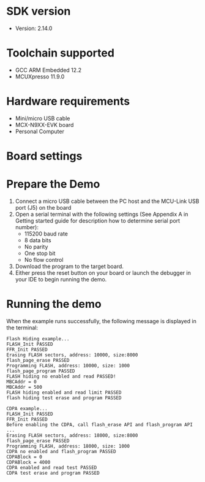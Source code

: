 
SDK version
===========
- Version: 2.14.0

Toolchain supported
===================
- GCC ARM Embedded  12.2
- MCUXpresso  11.9.0

Hardware requirements
=====================
- Mini/micro USB cable
- MCX-N9XX-EVK board
- Personal Computer

Board settings
==============

Prepare the Demo
================
1.  Connect a micro USB cable between the PC host and the MCU-Link USB port (J5) on the board
2.  Open a serial terminal with the following settings (See Appendix A in Getting started guide for description how to determine serial port number):
    - 115200 baud rate
    - 8 data bits
    - No parity
    - One stop bit
    - No flow control
3.  Download the program to the target board.
4.  Either press the reset button on your board or launch the debugger in your IDE to begin running the demo.

Running the demo
================

When the example runs successfully, the following message is displayed in the terminal:

```
Flash Hiding example...
FLASH_Init PASSED
FFR_Init PASSED
Erasing FLASH sectors, address: 10000, size:8000
flash_page_erase PASSED
Programming FLASH, address: 10000, size: 1000
flash_page_program PASSED
FLASH hiding no enabled and read PASSED!
MBCAddr = 0
MBCAddr = 500
FLASH hiding enabled and read limit PASSED
flash hiding test erase and program PASSED

CDPA example...
FLASH_Init PASSED
FFR_Init PASSED
Before enabling the CDPA, call flash_erase API and flash_program API ...
Erasing FLASH sectors, address: 18000, size:8000
flash_page_erase PASSED
Programming FLASH, address: 18000, size: 1000
CDPA no enabled and flash_program PASSED
CDPABlock = 0
CDPABlock = 4000
CDPA enabled and read test PASSED
CDPA test erase and program PASSED
```

